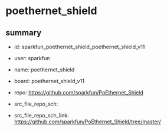 # poethernet_shield
 
## summary 
* id: sparkfun_poethernet_shield_poethernet_shield_v11
* user: sparkfun
* name: poethernet_shield
* board: poethernet_shield_v11
* repo: https://github.com/sparkfun/PoEthernet_Shield



* src_file_repo_sch: 
* src_file_repo_sch_link: https://github.com/sparkfun/PoEthernet_Shield/tree/master/




